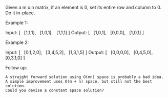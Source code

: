Given a m x n matrix, if an element is 0, set its entire row and column to 0. Do it in-place.

Example 1:


Input: 
[
&nbsp; [1,1,1],
&nbsp; [1,0,1],
&nbsp; [1,1,1]
]
Output: 
[
&nbsp; [1,0,1],
&nbsp; [0,0,0],
&nbsp; [1,0,1]
]


Example 2:


Input: 
[
&nbsp; [0,1,2,0],
&nbsp; [3,4,5,2],
&nbsp; [1,3,1,5]
]
Output: 
[
&nbsp; [0,0,0,0],
&nbsp; [0,4,5,0],
&nbsp; [0,3,1,0]
]


Follow up:


	A straight forward solution using O(mn) space is probably a bad idea.
	A simple improvement uses O(m + n) space, but still not the best solution.
	Could you devise a constant space solution?

